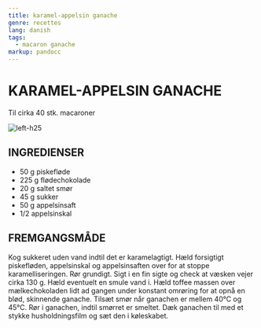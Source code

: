 ```yaml
---
title: karamel-appelsin ganache
genre: recettes
lang: danish
tags:
  - macaron ganache
markup: pandocc
---
```


# KARAMEL-APPELSIN GANACHE

Til cirka 40 stk. macaroner

![](/images/macaron_orange.jpg "left-h25")

## INGREDIENSER

- 50 g piskefløde
- 225 g flødechokolade
- 20 g saltet smør
- 45 g sukker
- 50 g appelsinsaft
- 1/2 appelsinskal

## FREMGANGSMÅDE

Kog sukkeret uden vand indtil det er karamelagtigt.
Hæld forsigtigt piskefløden, appelsinskal og appelsinsaften over for at stoppe karamelliseringen.
Rør grundigt.
Sigt i en fin sigte og check at væsken vejer cirka 130 g.
Hæld eventuelt en smule vand i.
Hæld toffee massen over mælkechokoladen lidt ad gangen under konstant omrøring for at opnå en blød, skinnende ganache.
Tilsæt smør når ganachen er mellem 40°C og 45°C.
Rør i ganachen, indtil smørret er smeltet.
Dæk ganachen til med et stykke husholdningsfilm og sæt den i køleskabet.

